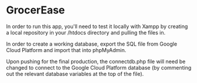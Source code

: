 # GrocerEase

In order to run this app, you'll need to test it locally with
Xampp by creating a local repository in your /htdocs directory
and pulling the files in.

In order to create a working database, export the SQL file from
Google Cloud Platform and import that into phpMyAdmin.

Upon pushing for the final production, the connectdb.php file
will need be changed to connect to the Google Cloud Platform database
(by commenting out the relevant database variables at the
top of the file).
